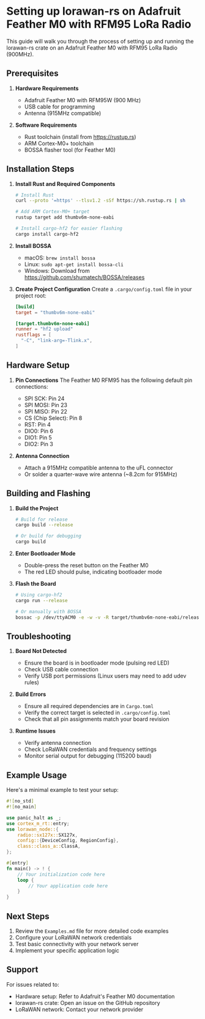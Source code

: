# Setting up lorawan-rs on Adafruit Feather M0 with RFM95 LoRa Radio

This guide will walk you through the process of setting up and running the lorawan-rs crate on an Adafruit Feather M0 with RFM95 LoRa Radio (900MHz).

## Prerequisites

1. **Hardware Requirements**
   - Adafruit Feather M0 with RFM95W (900 MHz)
   - USB cable for programming
   - Antenna (915MHz compatible)

2. **Software Requirements**
   - Rust toolchain (install from https://rustup.rs)
   - ARM Cortex-M0+ toolchain
   - BOSSA flasher tool (for Feather M0)

## Installation Steps

1. **Install Rust and Required Components**
   ```bash
   # Install Rust
   curl --proto '=https' --tlsv1.2 -sSf https://sh.rustup.rs | sh
   
   # Add ARM Cortex-M0+ target
   rustup target add thumbv6m-none-eabi
   
   # Install cargo-hf2 for easier flashing
   cargo install cargo-hf2
   ```

2. **Install BOSSA**
   - macOS: `brew install bossa`
   - Linux: `sudo apt-get install bossa-cli`
   - Windows: Download from https://github.com/shumatech/BOSSA/releases

3. **Create Project Configuration**
   Create a `.cargo/config.toml` file in your project root:
   ```toml
   [build]
   target = "thumbv6m-none-eabi"

   [target.thumbv6m-none-eabi]
   runner = "hf2 upload"
   rustflags = [
     "-C", "link-arg=-Tlink.x",
   ]
   ```

## Hardware Setup

1. **Pin Connections**
   The Feather M0 RFM95 has the following default pin connections:
   - SPI SCK: Pin 24
   - SPI MOSI: Pin 23
   - SPI MISO: Pin 22
   - CS (Chip Select): Pin 8
   - RST: Pin 4
   - DIO0: Pin 6
   - DIO1: Pin 5
   - DIO2: Pin 3

2. **Antenna Connection**
   - Attach a 915MHz compatible antenna to the uFL connector
   - Or solder a quarter-wave wire antenna (~8.2cm for 915MHz)

## Building and Flashing

1. **Build the Project**
   ```bash
   # Build for release
   cargo build --release
   
   # Or build for debugging
   cargo build
   ```

2. **Enter Bootloader Mode**
   - Double-press the reset button on the Feather M0
   - The red LED should pulse, indicating bootloader mode

3. **Flash the Board**
   ```bash
   # Using cargo-hf2
   cargo run --release
   
   # Or manually with BOSSA
   bossac -p /dev/ttyACM0 -e -w -v -R target/thumbv6m-none-eabi/release/your-project-name
   ```

## Troubleshooting

1. **Board Not Detected**
   - Ensure the board is in bootloader mode (pulsing red LED)
   - Check USB cable connection
   - Verify USB port permissions (Linux users may need to add udev rules)

2. **Build Errors**
   - Ensure all required dependencies are in `Cargo.toml`
   - Verify the correct target is selected in `.cargo/config.toml`
   - Check that all pin assignments match your board revision

3. **Runtime Issues**
   - Verify antenna connection
   - Check LoRaWAN credentials and frequency settings
   - Monitor serial output for debugging (115200 baud)

## Example Usage

Here's a minimal example to test your setup:

```rust
#![no_std]
#![no_main]

use panic_halt as _;
use cortex_m_rt::entry;
use lorawan_node::{
    radio::sx127x::SX127x,
    config::{DeviceConfig, RegionConfig},
    class::class_a::ClassA,
};

#[entry]
fn main() -> ! {
    // Your initialization code here
    loop {
        // Your application code here
    }
}
```

## Next Steps

1. Review the `Examples.md` file for more detailed code examples
2. Configure your LoRaWAN network credentials
3. Test basic connectivity with your network server
4. Implement your specific application logic

## Support

For issues related to:
- Hardware setup: Refer to Adafruit's Feather M0 documentation
- lorawan-rs crate: Open an issue on the GitHub repository
- LoRaWAN network: Contact your network provider 